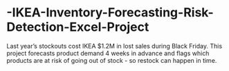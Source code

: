 # -IKEA-Inventory-Forecasting-Risk-Detection-Excel-Project
Last year’s stockouts cost IKEA $1.2M in lost sales during Black Friday. This project forecasts product demand 4 weeks in advance and flags which products are at risk of going out of stock - so restock can happen in time.
